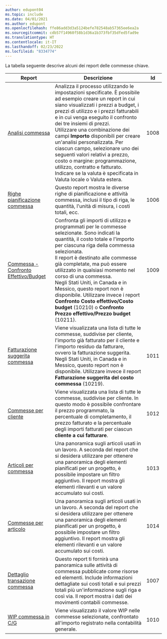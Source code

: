 ```yaml
---
author: edupont04
ms.topic: include
ms.date: 04/01/2021
ms.author: edupont
ms.openlocfilehash: ffe86add3d3a5124befe782548ab57365ee6ea2a
ms.sourcegitcommit: cdb57f14960f58b1d36a1b373fbf35dfed5fad9e
ms.translationtype: HT
ms.contentlocale: it-IT
ms.lasthandoff: 02/23/2022
ms.locfileid: "8334774"
---
```

La tabella seguente descrive alcuni dei report delle commesse chiave.

| Report | Descrizione | Id | 
|---------|---------|---------|
| [Analisi commessa](https://businesscentral.dynamics.com?report=1008)|Analizza il processo utilizzando le impostazioni specificate. È possibile ad esempio creare un report in cui siano visualizzati i prezzi a budget, i prezzi di utilizzo e i prezzi fatturabili e in cui venga eseguito il confronto dei tre insiemi di prezzi.<br>Utilizzare una combinazione dei campi **Importo** disponibili per creare un'analisi personalizzata. Per ciascun campo, selezionare uno dei seguenti valori relativi a prezzo, costo o margine: programmazione, utilizzo, contratto e fatturato. <br>Indicare se la valuta è specificata in Valuta locale o Valuta estera. |1008|
| [Righe pianificazione commessa](https://businesscentral.dynamics.com?report=1006) |Questo report mostra le diverse righe di pianificazione e attività commessa, inclusi il tipo di riga, le quantità, l'unità di misura, i costi totali, ecc.|1006|
| [Commessa - Confronto Effettivo/Budget](https://businesscentral.dynamics.com?report=1009)|Confronta gli importi di utilizzo e programmati per le commesse selezionate. Sono indicati la quantità, il costo totale e l'importo per ciascuna riga della commessa selezionata. <br>Il report è destinato alle commesse già completate, ma può essere utilizzato in qualsiasi momento nel corso di una commessa.<br>Negli Stati Uniti, in Canada e in Messico, questo report non è disponibile. Utilizzare invece i report **Confronto Costo effettivo/Costo budget** (10210) o **Confronto Prezzo effettivo/Prezzo budget** (10211).|1009|
| [Fatturazione suggerita commessa](https://businesscentral.dynamics.com?report=1011)|Viene visualizzata una lista di tutte le commesse, suddivise per cliente, l'importo già fatturato per il cliente e l'importo residuo da fatturare, ovvero la fatturazione suggerita. <br>Negli Stati Uniti, in Canada e in Messico, questo report non è disponibile. Utilizzare invece il report **Fatturazione suggerita del costo commessa** (10219).|1011|
| [Commesse per cliente](https://businesscentral.dynamics.com?report=1012)|Viene visualizzata una lista di tutte le commesse, suddivise per cliente. In questo modo è possibile confrontare il prezzo programmato, la percentuale di completamento, il prezzo fatturato e la percentuale degli importi fatturati per ciascun **cliente a cui fatturare**.|1012|
| [Articoli per commessa](https://businesscentral.dynamics.com?report=1013)|Una panoramica sugli articoli usati in un lavoro. A seconda del report che si desidera utilizzare per ottenere una panoramica degli elementi pianificati per un progetto, è possibile impostare un filtro aggiuntivo. Il report mostra gli elementi rilevanti e un valore accumulato sui costi.|1013|
| [Commesse per articolo](https://businesscentral.dynamics.com?report=1014) |Una panoramica sugli articoli usati in un lavoro. A seconda del report che si desidera utilizzare per ottenere una panoramica degli elementi pianificati per un progetto, è possibile impostare un filtro aggiuntivo. Il report mostra gli elementi rilevanti e un valore accumulato sui costi.|1014|
| [Dettaglio transazione commessa](https://businesscentral.dynamics.com?report=1007) |Questo report ti fornirà una panoramica sulle attività di commessa pubblicate come risorse ed elementi. Include informazioni dettagliate sui costi totali e sui prezzi totali più un'informazione sugli riga e così via. Il report mostra i dati dei movimenti contabili commesse.|1007|
| [WIP commessa in C/G](https://businesscentral.dynamics.com?report=1010) |Viene visualizzato il valore WIP nelle commesse selezionate, confrontato all'importo registrato nella contabilità generale.|1010|